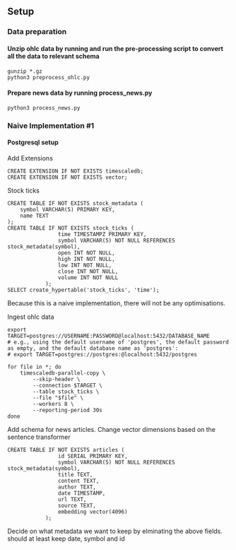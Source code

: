 ## Setup

### Data preparation

#### Unzip ohlc data by running and run the pre-processing script to convert all the data to relevant schema
```
gunzip *.gz
python3 preprocess_ohlc.py

```
#### Prepare news data by running process_news.py
```
python3 process_news.py
```



### Naive Implementation #1
#### Postgresql setup

Add Extensions
```
CREATE EXTENSION IF NOT EXISTS timescaledb;
CREATE EXTENSION IF NOT EXISTS vector;
```

Stock ticks
```
CREATE TABLE IF NOT EXISTS stock_metadata (
    symbol VARCHAR(5) PRIMARY KEY,
    name TEXT
);
CREATE TABLE IF NOT EXISTS stock_ticks (
                time TIMESTAMPZ PRIMARY KEY,
                symbol VARCHAR(5) NOT NULL REFERENCES stock_metadata(symbol),
                open INT NOT NULL,
                high INT NOT NULL,
                low INT NOT NULL,
                close INT NOT NULL,
                volume INT NOT NULL
            );
SELECT create_hypertable('stock_ticks', 'time');
```

Because this is a naive implementation, there will not be any optimisations.

Ingest ohlc data
```
export TARGET=postgres://USERNAME:PASSWORD@localhost:5432/DATABASE_NAME
# e.g., using the default username of 'postgres', the default password as empty, and the default database name as 'postgres':
# export TARGET=postgres://postgres:@localhost:5432/postgres

for file in *; do
    timescaledb-parallel-copy \
        --skip-header \
        --connection $TARGET \
        --table stock_ticks \
        --file "$file" \
        --workers 8 \
        --reporting-period 30s
done
```


Add schema for news articles. Change vector dimensions based on the sentence transformer
```
CREATE TABLE IF NOT EXISTS articles (
                id SERIAL PRIMARY KEY,
                symbol VARCHAR(5) NOT NULL REFERENCES stock_metadata(symbol),
                title TEXT,
                content TEXT,
                author TEXT, 
                date TIMESTAMP, 
                url TEXT,
                source TEXT,
                embedding vector(4096)
            );
```
Decide on what metadata we want to keep by elminating the above fields. should at least keep date, symbol and id

